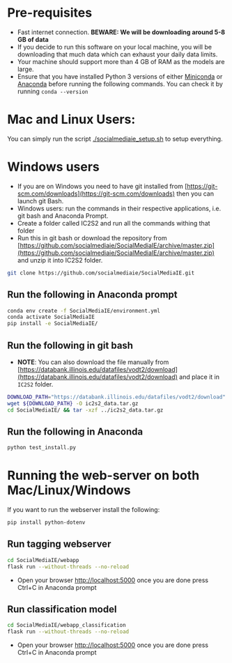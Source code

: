 # Pre-requisites
* Fast internet connection. **BEWARE: We will be downloading around 5-8 GB of data**
* If you decide to run this software on your local machine, you will be downloading that much data which can exhaust your daily data limits. 
* Your machine should support more than 4 GB of RAM as the models are large.
* Ensure that you have installed Python 3 versions of either [Miniconda](https://docs.conda.io/en/latest/miniconda.html) or [Anaconda](https://www.anaconda.com/products/individual) before running the following commands. You can check it by running `conda --version`

# Mac and Linux Users:
You can simply run the script [./socialmediaie_setup.sh](./socialmediaie_setup.sh) to setup everything. 

# Windows users

* If you are on Windows you need to have git installed from [https://git-scm.com/downloads](https://git-scm.com/downloads) then you can launch git Bash.
* Windows users: run the commands in their respective applications, i.e. git bash and Anaconda Prompt.
* Create a folder called IC2S2 and run all the commands withing that folder
* Run this in git bash or download the repository from [https://github.com/socialmediaie/SocialMediaIE/archive/master.zip](https://github.com/socialmediaie/SocialMediaIE/archive/master.zip) and unzip it into IC2S2 folder. 
```bash
git clone https://github.com/socialmediaie/SocialMediaIE.git
```

## Run the following in Anaconda prompt

```bash
conda env create -f SocialMediaIE/environment.yml 
conda activate SocialMediaIE
pip install -e SocialMediaIE/
```

## Run the following in git bash 

* **NOTE**: You can also download the file manually from [https://databank.illinois.edu/datafiles/vodt2/download](https://databank.illinois.edu/datafiles/vodt2/download) and place it in `IC2S2` folder. 

```bash
DOWNLOAD_PATH="https://databank.illinois.edu/datafiles/vodt2/download"
wget ${DOWNLOAD_PATH} -O ic2s2_data.tar.gz
cd SocialMediaIE/ && tar -xzf ../ic2s2_data.tar.gz 
```

## Run the following in Anaconda

```bash
python test_install.py 
```

# Running the web-server on both Mac/Linux/Windows

If you want to run the webserver install the following:

```bash
pip install python-dotenv
```

## Run tagging webserver

```bash
cd SocialMediaIE/webapp
flask run --without-threads --no-reload
```

* Open your browser [http://localhost:5000](http://localhost:5000) once you are done press Ctrl+C in Anaconda prompt

## Run classification model

```bash
cd SocialMediaIE/webapp_classification
flask run --without-threads --no-reload
```
* Open your browser [http://localhost:5000](http://localhost:5000) once you are done press Ctrl+C in Anaconda prompt
